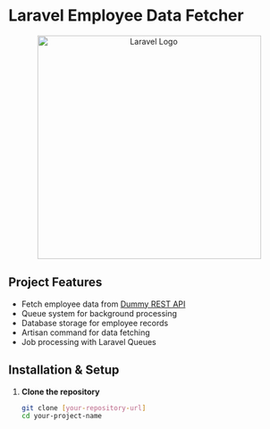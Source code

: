 # Laravel Employee Data Fetcher

<p align="center"><a href="https://laravel.com" target="_blank"><img src="https://raw.githubusercontent.com/laravel/art/master/logo-lockup/5%20SVG/2%20CMYK/1%20Full%20Color/laravel-logolockup-cmyk-red.svg" width="400" alt="Laravel Logo"></a></p>

## Project Features
- Fetch employee data from [Dummy REST API](http://dummy.restapiexample.com/api/v1/employees)
- Queue system for background processing
- Database storage for employee records
- Artisan command for data fetching
- Job processing with Laravel Queues

## Installation & Setup

1. **Clone the repository**
   ```bash
   git clone [your-repository-url]
   cd your-project-name
